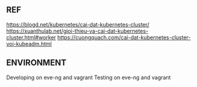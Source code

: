 ## REF
https://blogd.net/kubernetes/cai-dat-kubernetes-cluster/
https://xuanthulab.net/gioi-thieu-va-cai-dat-kubernetes-cluster.html#worker
https://cuongquach.com/cai-dat-kubernetes-cluster-voi-kubeadm.html



## ENVIRONMENT
Developing on eve-ng and vagrant
Testing on eve-ng and vagrant
